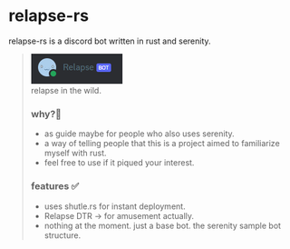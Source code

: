 # relapse-rs 
relapse-rs is a discord bot written in rust and serenity. </br>

> ![relapse-rs](https://raw.githubusercontent.com/nopan-studio/relapse-rs/main/assets/relapse-bot.PNG) </br>
> relapse in the wild.
>
> ### why?🤔 
> * as guide maybe for people who also uses serenity. </br>
> * a way of telling people that this is a project aimed to familiarize myself with rust.</br>
> * feel free to use if it piqued your interest.
> 
> ### features ✅
> * uses shutle.rs for instant deployment.</br>
> * Relapse DTR -> for amusement actually. </br>
> * nothing at the moment. just a base bot. the serenity sample bot structure. 




